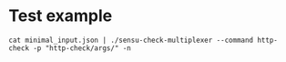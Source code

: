 # Test example

```
cat minimal_input.json | ./sensu-check-multiplexer --command http-check -p "http-check/args/" -n
```
